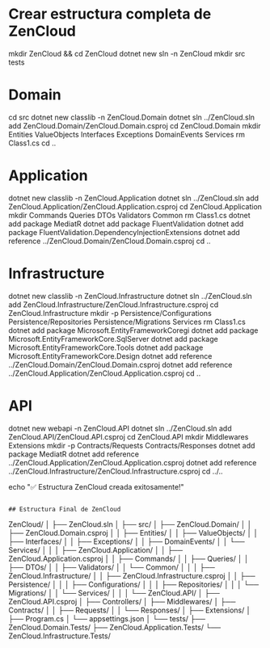 ﻿# Crear estructura completa de ZenCloud
mkdir ZenCloud && cd ZenCloud
dotnet new sln -n ZenCloud
mkdir src tests

# Domain
cd src
dotnet new classlib -n ZenCloud.Domain
dotnet sln ../ZenCloud.sln add ZenCloud.Domain/ZenCloud.Domain.csproj
cd ZenCloud.Domain
mkdir Entities ValueObjects Interfaces Exceptions DomainEvents Services
rm Class1.cs
cd ..

# Application
dotnet new classlib -n ZenCloud.Application
dotnet sln ../ZenCloud.sln add ZenCloud.Application/ZenCloud.Application.csproj
cd ZenCloud.Application
mkdir Commands Queries DTOs Validators Common
rm Class1.cs
dotnet add package MediatR
dotnet add package FluentValidation
dotnet add package FluentValidation.DependencyInjectionExtensions
dotnet add reference ../ZenCloud.Domain/ZenCloud.Domain.csproj
cd ..

# Infrastructure
dotnet new classlib -n ZenCloud.Infrastructure
dotnet sln ../ZenCloud.sln add ZenCloud.Infrastructure/ZenCloud.Infrastructure.csproj
cd ZenCloud.Infrastructure
mkdir -p Persistence/Configurations Persistence/Repositories Persistence/Migrations Services
rm Class1.cs
dotnet add package Microsoft.EntityFrameworkCoregi
dotnet add package Microsoft.EntityFrameworkCore.SqlServer
dotnet add package Microsoft.EntityFrameworkCore.Tools
dotnet add package Microsoft.EntityFrameworkCore.Design
dotnet add reference ../ZenCloud.Domain/ZenCloud.Domain.csproj
dotnet add reference ../ZenCloud.Application/ZenCloud.Application.csproj
cd ..

# API
dotnet new webapi -n ZenCloud.API
dotnet sln ../ZenCloud.sln add ZenCloud.API/ZenCloud.API.csproj
cd ZenCloud.API
mkdir Middlewares Extensions
mkdir -p Contracts/Requests Contracts/Responses
dotnet add package MediatR
dotnet add reference ../ZenCloud.Application/ZenCloud.Application.csproj
dotnet add reference ../ZenCloud.Infrastructure/ZenCloud.Infrastructure.csproj
cd ../..

echo "✅ Estructura ZenCloud creada exitosamente!"
```

## Estructura Final de ZenCloud
```
ZenCloud/
│
├── ZenCloud.sln
│
├── src/
│   ├── ZenCloud.Domain/
│   │   ├── ZenCloud.Domain.csproj
│   │   ├── Entities/
│   │   ├── ValueObjects/
│   │   ├── Interfaces/
│   │   ├── Exceptions/
│   │   ├── DomainEvents/
│   │   └── Services/
│   │
│   ├── ZenCloud.Application/
│   │   ├── ZenCloud.Application.csproj
│   │   ├── Commands/
│   │   ├── Queries/
│   │   ├── DTOs/
│   │   ├── Validators/
│   │   └── Common/
│   │
│   ├── ZenCloud.Infrastructure/
│   │   ├── ZenCloud.Infrastructure.csproj
│   │   ├── Persistence/
│   │   │   ├── Configurations/
│   │   │   ├── Repositories/
│   │   │   └── Migrations/
│   │   └── Services/
│   │
│   └── ZenCloud.API/
│       ├── ZenCloud.API.csproj
│       ├── Controllers/
│       ├── Middlewares/
│       ├── Contracts/
│       │   ├── Requests/
│       │   └── Responses/
│       ├── Extensions/
│       ├── Program.cs
│       └── appsettings.json
│
└── tests/
├── ZenCloud.Domain.Tests/
├── ZenCloud.Application.Tests/
└── ZenCloud.Infrastructure.Tests/